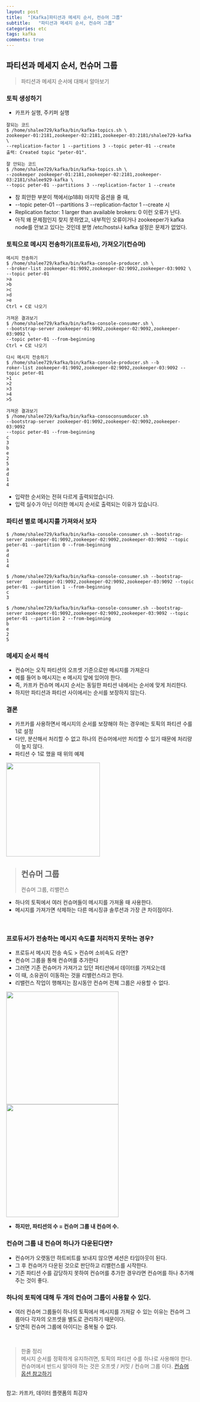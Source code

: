 ```yaml
---
layout: post
title:  "[Kafka]파티션과 메세지 순서, 컨슈머 그룹"
subtitle:   "파티션과 메세지 순서, 컨슈머 그룹"
categories: etc
tags: kafka
comments: true
---
```


## 파티션과 메세지 순서, 컨슈머 그룹

> 파티션과 메세지 순서에 대해서 알아보기

### 토픽 생성하기

- 카프카 실행, 주키퍼 실행

```
잘되는 코드
$ /home/shalee729/kafka/bin/kafka-topics.sh \  
zookeeper-01:2181,zookeeper-02:2181,zookeeper-03:2181/shalee729-kafka \  
--replication-factor 1 --partitions 3 --topic peter-01 --create  
출력: Created topic "peter-01".
```

```
잘 안되는 코드
$ /home/shalee729/kafka/bin/kafka-topics.sh \
--zookeeper zookeeper-01:2181,zookeeper-02:2181,zookeeper-03:2181/shalee929-kafka \
--topic peter-01 --partitions 3 --replication-factor 1 --create
```

- 참 희안한 부분이 책에서(p188) 마지막 옵션을 줄 때,
- --topic peter-01 --partitions 3 --replication-factor 1 --create 시
- Replication factor: 1 larger than available brokers: 0 이런 오류가 난다.
- 아직 왜 문제점인지 찾지 못하였고, 내부적인 오류이거나 zookeeper가 kafka node를 안보고 있다는 것인데 분명 /etc/hosts나 kafka 설정은 문제가 없었다.


### 토픽으로 메시지 전송하기(프로듀서), 가져오기(컨슈머)

```
메시지 전송하기
$ /home/shalee729/kafka/bin/kafka-console-producer.sh \  
--broker-list zookeeper-01:9092,zookeeper-02:9092,zookeeper-03:9092 \  
--topic peter-01  
>a
>b
>c
>d
>e
Ctrl + C로 나오기
```

```
가져온 결과보기
$ /home/shalee729/kafka/bin/kafka-console-consumer.sh \  
--bootstrap-server zookeeper-01:9092,zookeeper-02:9092,zookeeper-03:9092 \  
--topic peter-01 --from-beginning  
Ctrl + C로 나오기
```

```
다시 메시지 전송하기  
$ /home/shalee729/kafka/bin/kafka-console-producer.sh --b  
roker-list zookeeper-01:9092,zookeeper-02:9092,zookeeper-03:9092 --topic peter-01  
>1
>2
>3
>4
>5
```

```
갸져온 결과보기
$ /home/shalee729/kafka/bin/kafka-consoconsumducer.sh  
--bootstrap-server zookeeper-01:9092,zookeeper-02:9092,zookeeper-03:9092  
--topic peter-01 --from-beginning  
c
3
b
e
2
5
a
d
1
4
```

- 입략한 순서와는 전혀 다르게 출력되었습니다.
- 입력 실수가 아닌 이러한 메시지 순서로 출력되는 이유가 있습니다.

### 파티션 별로 메시지를 가져와서 보자

```
$ /home/shalee729/kafka/bin/kafka-console-consumer.sh --bootstrap-server zookeeper-01:9092,zookeeper-02:9092,zookeeper-03:9092 --topic peter-01 --partition 0 --from-beginning
a
d
1
4
```

```
$ /home/shalee729/kafka/bin/kafka-console-consumer.sh --bootstrap-server   zookeeper-01:9092,zookeeper-02:9092,zookeeper-03:9092 --topic peter-01 --partition 1 --from-beginning
c
3
```

```
$ /home/shalee729/kafka/bin/kafka-console-consumer.sh --bootstrap-server zookeeper-01:9092,zookeeper-02:9092,zookeeper-03:9092 --topic peter-01 --partition 2 --from-beginning
b
e
2
5
```

### 메세지 순서 해석
- 컨슈머는 오직 파티션의 오프셋 기준으로만 메시지를 가져온다
- 예를 들어 b 메시지는 e 메시지 앞에 있어야 한다.
- 즉, 카프카 컨슈머 메시지 순서는 동일한 파티션 내에서는 순서에 맞게 처리한다.
- 하지만 파티션과 파티션 사이에서는 순서를 보장하지 않는다.

### 결론
- 카프카를 사용하면서 메시지의 순서를 보장해야 하는 경우에는 토픽의 파티션 수를 1로 설정
- 다만, 분산해서 처리할 수 없고 하나의 컨슈머에서만 처리할 수 있기 때문에 처리량이 높지 않다.
- 파티션 수 1로 했을 때 위의 예제  

<img src ="https://github.com/twowinsh87/twowinsh87.github.io/blob/master/assets/kafka_img/kafka5-3.png?raw=true" weight="350" height="250">

<br>

> ## 컨슈머 그룹
> 컨슈머 그룹, 리밸런스

- 하나의 토픽에서 여러 컨슈머들이 메시지를 가져올 때 사용한다.
- 메시지를 가져가면 삭제하는 다른 메시징큐 솔루션과 가장 큰 차이점이다.

<br>

### 프로듀서가 전송하는 메시지 속도를 처리하지 못하는 경우?
- 프로듀서 메시지 전송 속도 > 컨슈머 소비속도 라면?
- 컨슈머 그룹을 통해 컨슈머를 추가한다
- 그러면 기존 컨슈머가 가져가고 있던 파티션에서 데이터를 가져오는데
- 이 때, 소유권이 이동하는 것을 리밸런스라고 한다.
- 리밸런스 작업이 행해지는 잠시동안 컨슈머 전체 그룹은 사용할 수 없다.

<img src ="https://github.com/twowinsh87/twowinsh87.github.io/blob/master/assets/kafka_img/kafka5-4.png?raw=true" weight="400" height="300">

<br>

<img src ="https://github.com/twowinsh87/twowinsh87.github.io/blob/master/assets/kafka_img/kafka5-5.png?raw=true" weight="400" height="300">  


- **하지만, 파티션의 수 = 컨슈머 그룹 내 컨슈머 수.**


### 컨슈머 그룹 내 컨슈머 하나가 다운된다면?
- 컨슈머가 오랫동안 하트비트를 보내지 않으면 세션은 타임아웃이 된다.
- 그 후 컨슈머가 다운된 것으로 판단하고 리밸런스를 시작한다.
- 기존 파티션 수를 감당하지 못하여 컨슈머를 추가한 경우라면 컨슈머를 하나 추가해주는 것이 좋다.


### 하나의 토픽에 대해 두 개의 컨슈머 그룹이 사용할 수 있다.
- 여러 컨슈머 그룹들이 하나의 토픽에서 메시지를 가져갈 수 있는 이유는 컨슈머 그룹마다 각자의 오프셋을 별도로 관리하기 때문이다.
- 당연히 컨슈머 그룹에 아이디는 중복될 수 없다.

<br>

> 한줄 정리  
> 메시지 순서를 정확하게 유지하려면, 토픽의 파티션 수를 하나로 사용해야 한다.  
> 컨슈머에서 반드시 알아야 하는 것은 오프셋 / 커밋 / 컨슈머 그룹 이다.
> [컨슈머 옵션 참고하기](https://twowinsh87.github.io/etc/2018/08/11/etc-kafka-12/)  


<br>
참고: 카프카, 데이터 플랫폼의 최강자
